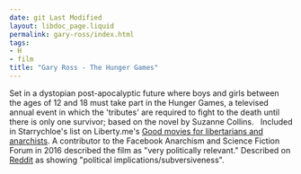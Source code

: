 ```yaml
---
date: git Last Modified
layout: libdoc_page.liquid
permalink: gary-ross/index.html
tags:
- H
- film
title: "Gary Ross - The Hunger Games"
---
```


Set in a dystopian post-apocalyptic future where boys and  girls between the ages of 12 and 18 must take part in the Hunger Games, a  televised annual event in which the 'tributes' are required to fight to the  death until there is only one survivor; based on the novel by Suzanne Collins.
 
Included in Starrychloe's list on Liberty.me's <a href="https://liberty.me/discuss/t/good-movies-for-libertarians-and-anarchists/"> Good movies for libertarians and anarchists</a>. A contributor to the  Facebook Anarchism and Science Fiction Forum in 2016 described the film as "very  politically relevant." Described on <a href="https://www.reddit.com/r/Anarchism/comments/1953qj/have_you_any_movie_recommendations_containing/"> Reddit</a> as showing "political implications/subversiveness".
